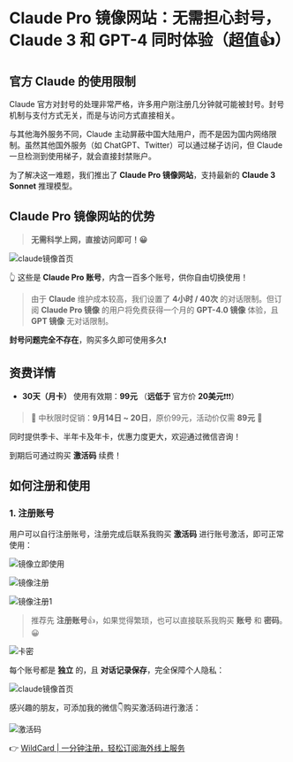 # Claude Pro 镜像网站：无需担心封号，Claude 3 和 GPT-4 同时体验（超值👍）

## 官方 Claude 的使用限制

Claude 官方对封号的处理非常严格，许多用户刚注册几分钟就可能被封号。封号机制与支付方式无关，而是与访问方式直接相关。

与其他海外服务不同，Claude 主动屏蔽中国大陆用户，而不是因为国内网络限制。虽然其他国外服务（如 ChatGPT、Twitter）可以通过梯子访问，但 Claude 一旦检测到使用梯子，就会直接封禁账户。

为了解决这一难题，我们推出了 **Claude Pro 镜像网站**，支持最新的 **Claude 3 Sonnet** 推理模型。

## Claude Pro 镜像网站的优势

> **无需科学上网，直接访问即可！😀**

![claude镜像首页](https://bbtdd.com/img/00451142095.webp)

👆 这些是 **Claude Pro 账号**，内含一百多个账号，供你自由切换使用！

> 由于 **Claude** 维护成本较高，我们设置了 **4小时 / 40次** 的对话限制。但订阅 **Claude Pro 镜像** 的用户将免费获得一个月的 **GPT-4.0 镜像** 体验，且 **GPT 镜像** 无对话限制。

**封号问题完全不存在**，购买多久即可使用多久❗

## 资费详情

- **30天（月卡）** 使用有效期：**99元** （**远低于** 官方价 **20美元**❗❗❗）

> 📢 中秋限时促销：**9月14日 ~ 20日**，原价99元，活动价仅需 **89元** 🎁

同时提供季卡、半年卡及年卡，优惠力度更大，欢迎通过微信咨询！

到期后可通过购买 **激活码** 续费！

## 如何注册和使用

### 1. 注册账号

用户可以自行注册账号，注册完成后联系我购买 **激活码** 进行账号激活，即可正常使用：

![镜像立即使用](https://bbtdd.com/img/14082760943.webp)

![镜像注册](https://bbtdd.com/img/152327193.webp)

![镜像注册1](https://bbtdd.com/img/066695431482802.webp)

> 推荐先 **注册账号**👍，如果觉得繁琐，也可以直接联系我购买 **账号** 和 **密码**。😀

![卡密](https://bbtdd.com/img/7281255137880.webp)

每个账号都是 **独立** 的，且 **对话记录保存**，完全保障个人隐私：

![claude镜像首页](https://bbtdd.com/img/9050325909.webp)

感兴趣的朋友，可添加我的微信👇购买激活码进行激活：

![激活码](https://bbtdd.com/img/978951090.webp)

👉 [WildCard | 一分钟注册，轻松订阅海外线上服务](https://bbtdd.com/WildCard)